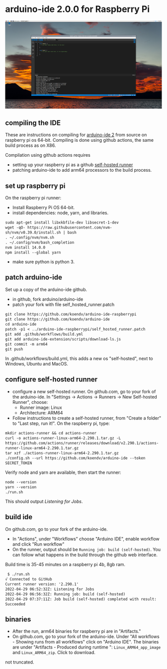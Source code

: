 # arduino-ide 2.0.0 for Raspberry Pi

[![arduino ide 2.0](images/screenshot_small.jpg)](https://github.com/koendv/arduino-ide-raspberrypi/raw/main/images/screenshot.png)

## compiling the IDE

These are instructions on compiling for [arduino-ide 2](https://github.com/arduino/arduino-ide) from source on raspberry pi os 64-bit. Compiling is done using github actions, the same build process as on X86. 

Compilation using github actions requires

- setting up your raspberry pi as a github [self-hosted runner](https://docs.github.com/en/actions/hosting-your-own-runners/about-self-hosted-runners)
- patching arduino-ide to add arm64 processors to the build process.

## set up raspberry pi 

On the raspberry pi runner:

- Install Raspberry Pi OS 64-bit.
- install dependencies: node, yarn, and libraries.

```
sudo apt-get install libxkbfile-dev libsecret-1-dev
wget -qO- https://raw.githubusercontent.com/nvm-sh/nvm/v0.39.0/install.sh | bash
. ~/.config/nvm/nvm.sh
. ~/.config/nvm/bash_completion
nvm install 14.0.0
npm install --global yarn
```

- make sure python is python 3.

## patch arduino-ide

Set up a copy of the arduino-ide github.

- in github, fork arduino/arduino-ide
- patch your fork with file self_hosted_runner.patch
```
git clone https://github.com/koendv/arduino-ide-raspberrypi
git clone https://github.com/koendv/arduino-ide
cd arduino-ide
patch -p1 < ../arduino-ide-raspberrypi/self_hosted_runner.patch
git add .github/workflows/build.yml
git add arduino-ide-extension/scripts/download-ls.js
git commit -m arm64
git push
```

In .github/workflows/build.yml, this adds a new os "self-hosted", next to Windows, Ubuntu and MacOS.

## configure self-hosted runner

- configure a new self-hosted runner.
On github.com, go to your fork of the arduino-ide.
 In "Settings -> Actions -> Runners -> New Self-hosted Runner", choose:
	- Runner image: Linux
	- Architecture: ARM64
- Follow instructions to create a self-hosted runner, from "Create a folder" to "Last step, run it!". On the raspberry pi, type:
```
mkdir actions-runner && cd actions-runner
curl -o actions-runner-linux-arm64-2.290.1.tar.gz -L https://github.com/actions/runner/releases/download/v2.290.1/actions-runner-linux-arm64-2.290.1.tar.gz
tar xzf ./actions-runner-linux-arm64-2.290.1.tar.gz
./config.sh --url https://github.com/koendv/arduino-ide --token SECRET_TOKEN
```

Verify node and yarn are available, then start the runner:

```
node --version
yarn --version
./run.sh
```
This should output _Listening for Jobs_.

## build ide

On github.com, go to your fork of the arduino-ide.

- In "Actions", under "Workflows" choose "Arduino IDE", enable workflow and click "Run workflow"
- On the runner, output should be ``Running job: build (self-hosted)``. You can follow what happens in the build through the github web interface.

Build time is 35-45 minutes on a raspberry pi 4b, 8gb ram. 
```
 $ ./run.sh 
√ Connected to GitHub
Current runner version: '2.290.1'
2022-04-29 06:52:32Z: Listening for Jobs
2022-04-29 06:56:32Z: Running job: build (self-hosted)
2022-04-29 07:37:11Z: Job build (self-hosted) completed with result: Succeeded
```

## binaries

- After the run, arm64 binaries for raspberry pi are in "Artifacts." 
- On github.com, go to your fork of the arduino-ide. Under "All workflows - Showing runs from all workflows" click on "Arduino IDE". The binaries are under "Artifacts - Produced during runtime
": 
``Linux_ARM64_app_image`` and 
``Linux_ARM64_zip``. Click to download.

not truncated.